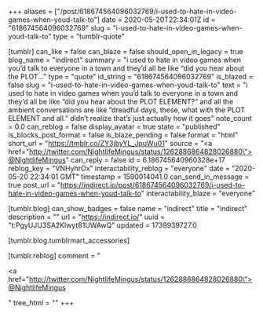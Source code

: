 +++
aliases = ["/post/618674564096032769/i-used-to-hate-in-video-games-when-youd-talk-to"]
date = 2020-05-20T22:34:01Z
id = "618674564096032769"
slug = "i-used-to-hate-in-video-games-when-youd-talk-to"
type = "tumblr-quote"

[tumblr]
can_like = false
can_blaze = false
should_open_in_legacy = true
blog_name = "indirect"
summary = "i used to hate in video games when you’d talk to everyone in a town and they’d all be like “did you hear about the PLOT..."
type = "quote"
id_string = "618674564096032769"
is_blazed = false
slug = "i-used-to-hate-in-video-games-when-youd-talk-to"
text = "i used to hate in video games when you’d talk to everyone in a town and they’d all be like “did you hear about the PLOT ELEMENT?” and all the ambient conversations are like “dreadful days, these, what with the PLOT ELEMENT and all.” didn’t realize that’s just actually how it goes"
note_count = 0.0
can_reblog = false
display_avatar = true
state = "published"
is_blocks_post_format = false
is_blaze_pending = false
format = "html"
short_url = "https://tmblr.co/ZY3jbyYL_JpuWu01"
source = "<a href=\"http://twitter.com/NightlifeMingus/status/1262886864828026880\">@NightlifeMingus</a>"
can_reply = false
id = 6.186745640960328e+17
reblog_key = "VNHyhrOx"
interactability_reblog = "everyone"
date = "2020-05-20 22:34:01 GMT"
timestamp = 1590014041.0
can_send_in_message = true
post_url = "https://indirect.io/post/618674564096032769/i-used-to-hate-in-video-games-when-youd-talk-to"
interactability_blaze = "everyone"

[tumblr.blog]
can_show_badges = false
name = "indirect"
title = "indirect"
description = ""
url = "https://indirect.io/"
uuid = "t:PgyUJU3SA2Klwyt81UWAwQ"
updated = 1739939727.0

[tumblr.blog.tumblrmart_accessories]

[tumblr.reblog]
comment = "<p><a href=\"http://twitter.com/NightlifeMingus/status/1262886864828026880\">@NightlifeMingus</a></p>"
tree_html = ""
+++
